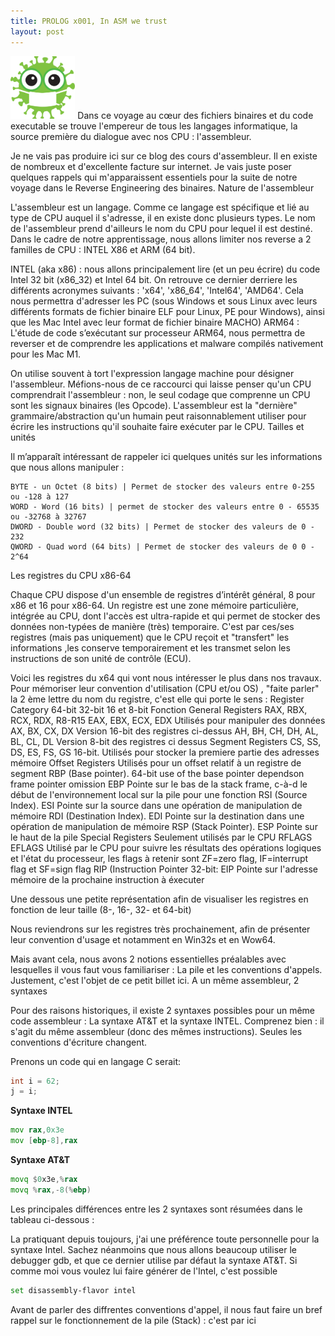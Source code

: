 ```yaml
---
title: PROLOG x001, In ASM we trust 
layout: post
---
```


<img height="100" src="../images/virus-2.png"/>
Dans ce voyage au cœur des fichiers binaires et du code executable se trouve l'empereur de tous les langages informatique, la source première du dialogue avec nos CPU : l'assembleur.

Je ne vais pas produire ici sur ce blog des cours d'assembleur. Il en existe de nombreux et d'excellente facture sur internet. Je vais juste poser quelques rappels qui m'apparaissent essentiels pour la suite de notre voyage dans le Reverse Engineering des binaires.
Nature de l'assembleur

L'assembleur est un langage. Comme ce langage est spécifique et lié au type de CPU auquel il s'adresse, il en existe donc plusieurs types. Le nom de l'assembleur prend d'ailleurs le nom du CPU pour lequel il est destiné. Dans le cadre de notre apprentissage, nous allons limiter nos reverse a 2 familles de CPU : INTEL X86 et ARM (64 bit). 

INTEL (aka x86) : nous allons principalement lire (et un peu écrire) du code Intel 32 bit (x86_32) et Intel 64 bit. On retrouve ce dernier derriere les différents acronymes suivants : 'x64', 'x86_64', 'Intel64', 'AMD64'. Cela nous permettra d'adresser les PC (sous Windows et sous Linux avec leurs différents formats de fichier binaire ELF pour Linux, PE pour Windows), ainsi que les Mac Intel avec leur format de fichier binaire MACHO) ARM64 : L'étude de code s’exécutant sur processeur ARM64, nous permettra de reverser et de comprendre les applications et malware compilés nativement pour les Mac M1.

On utilise souvent à tort l'expression langage machine pour désigner l'assembleur. Méfions-nous de ce raccourci qui laisse penser qu'un CPU comprendrait l'assembleur : non, le seul codage que comprenne un CPU sont les signaux binaires (les Opcode). L'assembleur est la "dernière" grammaire/abstraction qu'un humain peut raisonnablement utiliser pour écrire les instructions qu'il souhaite faire exécuter par le CPU.
Tailles et unités

Il m’apparaît intéressant de rappeler ici quelques unités sur les  informations que nous allons manipuler :

    BYTE - un Octet (8 bits) | Permet de stocker des valeurs entre 0-255 ou -128 à 127
    WORD - Word (16 bits) | permet de stocker des valeurs entre 0 - 65535 ou -32768 à 32767
    DWORD - Double word (32 bits) | Permet de stocker des valeurs de 0 - 232
    QWORD - Quad word (64 bits) | Permet de stocker des valeurs de 0 0 - 2^64

Les registres du CPU x86-64

Chaque CPU dispose d'un ensemble de registres d’intérêt général, 8 pour x86 et 16 pour x86-64. Un registre est une zone mémoire particulière, intégrée au CPU, dont l'accès est ultra-rapide et qui permet de stocker des données non-typées de manière (très) temporaire. C'est par ces/ses registres (mais pas uniquement) que le CPU reçoit et "transfert" les informations ,les conserve temporairement et les transmet selon les instructions de son unité de contrôle (ECU).

Voici les registres du x64 qui vont nous intéresser le plus dans nos travaux. Pour mémoriser leur convention d'utilisation (CPU et/ou OS) , "faite parler" la 2 ème lettre du nom du registre, c'est elle qui porte le sens :
Register Category 	64-bit 	32-bit 	16 et 8-bit 	Fonction
General Registers 	RAX, RBX, RCX, RDX, R8-R15 	EAX, EBX, ECX, EDX 		Utilisés pour manipuler des données
AX, BX, CX, DX 	Version 16-bit des registres ci-dessus
AH, BH, CH, DH, AL, BL, CL, DL 	Version 8-bit des registres ci dessus
Segment Registers 			CS, SS, DS, ES, FS, GS 	16-bit. Utilisés pour stocker la premiere partie des adresses mémoire
Offset Registers 				Utilisés pour un offset relatif à un registre de segment
RBP (Base pointer). 64-bit use of the base pointer dependson frame pointer omission 	EBP 		Pointe sur le bas de la stack frame, c-à-d le début de l'environnement local sur la pile pour une fonction
RSI (Source Index). 	ESI 		Pointe sur la source dans une opération de manipulation de mémoire
RDI (Destination Index). 	EDI 		Pointe sur la destination dans une opération de manipulation de mémoire
RSP (Stack Pointer). 	ESP 		Pointe sur le haut de la pile
Special Registers 				Seulement utilisés par le CPU
RFLAGS 	EFLAGS 		Utilisé par le CPU pour suivre les résultats des opérations logiques et l'état du processeur, les flags à retenir sont ZF=zero flag, IF=interrupt flag et SF=sign flag
RIP (Instruction Pointer 	32-bit: EIP 		Pointe sur l'adresse mémoire de la prochaine instruction à éxecuter

Une dessous une petite représentation afin de visualiser les registres en fonction de leur taille (8-, 16-, 32- et 64-bit)

Nous reviendrons sur les registres très prochainement, afin de présenter leur convention d'usage et notamment en Win32s et en Wow64.

Mais avant cela, nous avons 2 notions essentielles préalables avec lesquelles il vous faut vous familiariser : La pile et les conventions d'appels. Justement, c'est l'objet de ce petit billet ici.
A un même assembleur, 2 syntaxes

Pour des raisons historiques, il existe 2 syntaxes possibles pour un même code assembleur : La syntaxe AT&T et la syntaxe INTEL. Comprenez bien : il s'agit du même assembleur (donc des mêmes instructions). Seules les conventions d'écriture changent.

Prenons un code qui en langage C serait:
````c
int i = 62;
j = i;
````
**Syntaxe INTEL**
````asm
mov rax,0x3e
mov [ebp-8],rax
````
**Syntaxe AT&T**
```asm
movq $0x3e,%rax
movq %rax,-8(%ebp)
```



Les principales différences entre les 2 syntaxes sont résumées dans le tableau ci-dessous :

La pratiquant depuis toujours, j'ai une préférence toute personnelle pour la syntaxe Intel. Sachez néanmoins que nous allons beaucoup utiliser le debugger gdb, et que ce dernier utilise par défaut la syntaxe AT&T. Si comme moi vous voulez lui faire générer de l'Intel, c'est possible

```bash
set disassembly-flavor intel
```

Avant de parler des diffrentes conventions d'appel, il nous faut faire un bref rappel sur le fonctionnement de la pile (Stack) : c'est par ici